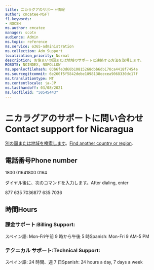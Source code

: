 ```yaml
---
title: ニカラグアのサポート情報
author: cmcatee-MSFT
f1.keywords:
- NOCSH
ms.author: cmcatee
manager: scotv
audience: Admin
ms.topic: reference
ms.service: o365-administration
ms.collection: Adm_Support
localization_priority: Normal
description: お住まいの国または地域のサポートに連絡する方法を説明します。
ROBOTS: NOINDEX, NOFOLLOW
ms.openlocfilehash: 03b6fe3d60b10815268dbb6db170ca4418f7454e
ms.sourcegitcommit: 6e260f5f5842debe1098138eecea9068330dc17f
ms.translationtype: MT
ms.contentlocale: ja-JP
ms.lasthandoff: 03/08/2021
ms.locfileid: "50545443"
---
```

# <a name="contact-support-for-nicaragua"></a><span data-ttu-id="04ad3-103">ニカラグアのサポートに問い合わせ</span><span class="sxs-lookup"><span data-stu-id="04ad3-103">Contact support for Nicaragua</span></span>

<span data-ttu-id="04ad3-104">[別の国または地域を検索します](../contact-support-for-business-products.md)。</span><span class="sxs-lookup"><span data-stu-id="04ad3-104">[Find another country or region](../contact-support-for-business-products.md).</span></span>

## <a name="phone-number"></a><span data-ttu-id="04ad3-105">電話番号</span><span class="sxs-lookup"><span data-stu-id="04ad3-105">Phone number</span></span>
<span data-ttu-id="04ad3-106">1800 0164</span><span class="sxs-lookup"><span data-stu-id="04ad3-106">1800 0164</span></span>

<span data-ttu-id="04ad3-107">ダイヤル後に、次のコマンドを入力します。</span><span class="sxs-lookup"><span data-stu-id="04ad3-107">After dialing, enter</span></span>

<span data-ttu-id="04ad3-108">877 635 7036</span><span class="sxs-lookup"><span data-stu-id="04ad3-108">877 635 7036</span></span>

## <a name="hours"></a><span data-ttu-id="04ad3-109">時間</span><span class="sxs-lookup"><span data-stu-id="04ad3-109">Hours</span></span>
### <a name="billing-support"></a><span data-ttu-id="04ad3-110">課金サポート:</span><span class="sxs-lookup"><span data-stu-id="04ad3-110">Billing Support:</span></span>

<span data-ttu-id="04ad3-111">スペイン語: Mon-Fri午前 9 時から午後 5 時</span><span class="sxs-lookup"><span data-stu-id="04ad3-111">Spanish: Mon-Fri 9 AM-5 PM</span></span>

### <a name="technical-support"></a><span data-ttu-id="04ad3-112">テクニカル サポート:</span><span class="sxs-lookup"><span data-stu-id="04ad3-112">Technical Support:</span></span>

<span data-ttu-id="04ad3-113">スペイン語: 24 時間、週 7 日</span><span class="sxs-lookup"><span data-stu-id="04ad3-113">Spanish: 24 hours a day, 7 days a week</span></span>
